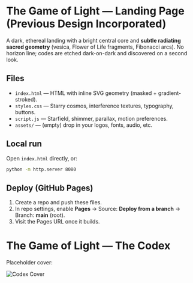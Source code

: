# The Game of Light — Landing Page (Previous Design Incorporated)
A dark, ethereal landing with a bright central core and **subtle radiating sacred geometry** (vesica, Flower of Life fragments, Fibonacci arcs). No horizon line; codes are etched dark-on-dark and discovered on a second look.

## Files
- `index.html` — HTML with inline SVG geometry (masked + gradient-stroked).
- `styles.css` — Starry cosmos, interference textures, typography, buttons.
- `script.js` — Starfield, shimmer, parallax, motion preferences.
- `assets/` — (empty) drop in your logos, fonts, audio, etc.

## Local run
Open `index.html` directly, or:
```bash
python -m http.server 8080
```

## Deploy (GitHub Pages)
1. Create a repo and push these files.
2. In repo settings, enable **Pages** → Source: **Deploy from a branch** → Branch: **main** (root).
3. Visit the Pages URL once it builds.

# The Game of Light — The Codex

Placeholder cover:

![Codex Cover](assets/book-cover-placeholder.png)

